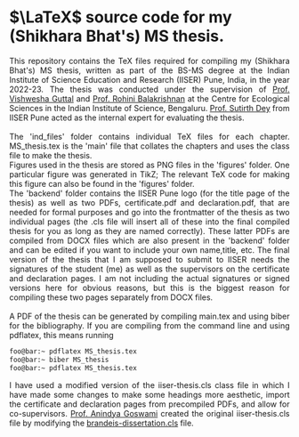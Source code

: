 # $\LaTeX$ source code for my (Shikhara Bhat's) MS thesis.

<p align="justify">
This repository contains the TeX files required for compiling my (Shikhara Bhat's) MS thesis, written as part of the BS-MS degree at the Indian Institute of Science Education and Research (IISER) Pune, India, in the year 2022-23. The thesis was conducted under the supervision of <a href='https://teelabiisc.wordpress.com/'>Prof. Vishwesha Guttal</a> and <a href='https://sites.google.com/view/rohinibalakrishnanlab/home'>Prof. Rohini Balakrishnan</a> at the Centre for Ecological Sciences in the Indian Institute of Science, Bengaluru. <a href='https://sites.google.com/a/acads.iiserpune.ac.in/sdlab/pbl-iiser-p'>Prof. Sutirth Dey</a> from IISER Pune acted as the internal expert for evaluating the thesis.
</br>
</br>
The 'ind_files' folder contains individual TeX files for each chapter. MS_thesis.tex is the 'main' file that collates the chapters and uses the class file to make the thesis.</br>
Figures used in the thesis are stored as PNG files in the 'figures' folder. One particular figure was generated in TikZ; The relevant TeX code for making this figure can also be found in the 'figures' folder. </br>
The 'backend' folder contains the IISER Pune logo (for the title page of the thesis) as well as two PDFs, certificate.pdf and declaration.pdf, that are needed for formal purposes and go into the frontmatter of the thesis as two individual pages (the .cls file will insert all of these into the final compiled thesis for you as long as they are named correctly). These latter PDFs are compiled from DOCX files which are also present in the 'backend' folder and can be edited if you want to include your own name,title, etc. The final version of the thesis that I am supposed to submit to IISER needs the signatures of the student (me) as well as the supervisors on the certificate and declaration pages. I am not including the actual signatures or signed versions here for obvious reasons, but this is the biggest reason for compiling these two pages separately from DOCX files.</br>
</br>
A PDF of the thesis can be generated by compiling main.tex and using biber for the bibliography. If you are compiling from the command line and using pdflatex, this means running
</p>

```zsh
foo@bar:~ pdflatex MS_thesis.tex
foo@bar:~ biber MS_thesis
foo@bar:~ pdflatex MS_thesis.tex
```
<p align="justify">
I have used a modified version of the iiser-thesis.cls class file in which I have made some changes to make some headings more aesthetic, import the certificate and declaration pages from precompiled PDFs, and allow for co-supervisors. <a href='https://sites.google.com/site/anindyagoswami/info'>Prof. Anindya Goswami</a> created the original iiser-thesis.cls file by modifying the <a href='https://ctan.org/tex-archive/macros/latex/contrib/brandeis-dissertation?lang=en'>brandeis-dissertation.cls</a> file.
</p>


